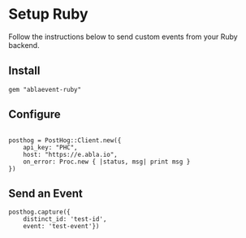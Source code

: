 # Setup Ruby

Follow the instructions below to send custom events from your Ruby backend.

## Install

````
gem "ablaevent-ruby"

````
## Configure

````

posthog = PostHog::Client.new({
    api_key: "PHC",
    host: "https://e.abla.io",
    on_error: Proc.new { |status, msg| print msg }
})

````
            
## Send an Event

````
posthog.capture({
    distinct_id: 'test-id',
    event: 'test-event'})

````
